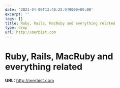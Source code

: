 ```yaml
---
date: '2021-04-06T13:40:22.949000+00:00'
excerpt: ''
tags: []
title: Ruby, Rails, MacRuby and everything related
type: drop
url: http://merbist.com
---
```


# Ruby, Rails, MacRuby and everything related

**URL:** http://merbist.com
